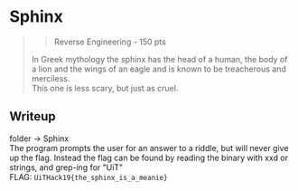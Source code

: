 # Sphinx
>> Reverse Engineering - 150 pts
>
> In Greek mythology the sphinx has the head of a human, the body of a lion and the wings of an eagle and is known to be treacherous and merciless. <br>
> This one is less scary, but just as cruel. <br>



## Writeup 

folder -> Sphinx <br>
The program prompts the user for an answer to a riddle, but will never give up the flag. Instead the flag can be found by reading the binary with xxd or strings, and grep-ing for "UiT" <br>
FLAG: `UiTHack19{the_sphinx_is_a_meanie}`